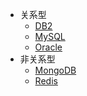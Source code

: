 - 关系型
  - [DB2](doc/db/DB2.md)
  - [MySQL](doc/db/MySQL.md)
  - [Oracle](doc/db/Oracle.md)
- 非关系型
  - [MongoDB](doc/db/MongoDB.md)
  - [Redis](doc/db/Redis.md)
